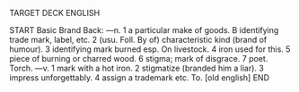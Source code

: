 TARGET DECK
ENGLISH

START
Basic
Brand
Back: —n. 1 a particular make of goods. B identifying trade mark, label, etc. 2 (usu. Foll. By of) characteristic kind (brand of humour). 3 identifying mark burned esp. On livestock. 4 iron used for this. 5 piece of burning or charred wood. 6 stigma; mark of disgrace. 7 poet. Torch. —v. 1 mark with a hot iron. 2 stigmatize (branded him a liar). 3 impress unforgettably. 4 assign a trademark etc. To. [old english]
END

